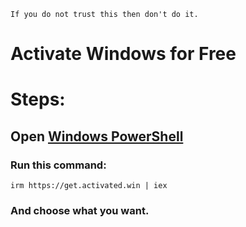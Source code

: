 ```If you do not trust this then don't do it.```

# Activate Windows for Free

# Steps:
  ## Open [Windows PowerShell](https://en.wikipedia.org/wiki/PowerShell) 
  ### Run this command: 
	irm https://get.activated.win | iex
  ### And choose what you want.
